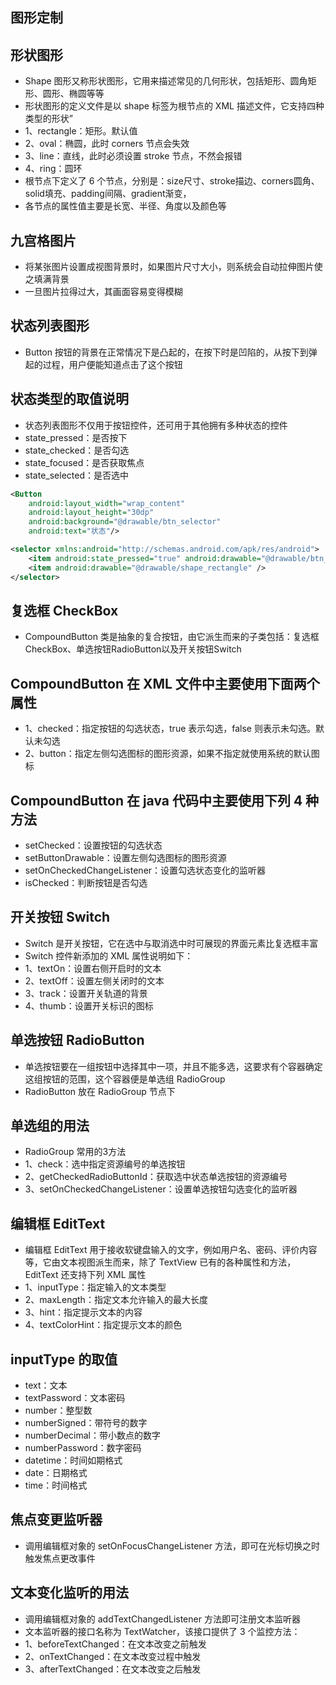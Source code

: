 ## 图形定制
## 形状图形
* Shape 图形又称形状图形，它用来描述常见的几何形状，包括矩形、圆角矩形、圆形、椭圆等等
* 形状图形的定义文件是以 shape 标签为根节点的 XML 描述文件，它支持四种类型的形状”
* 1、rectangle：矩形。默认值
* 2、oval：椭圆，此时 corners 节点会失效
* 3、line：直线，此时必须设置 stroke 节点，不然会报错
* 4、ring：圆环
* 根节点下定义了 6 个节点，分别是：size尺寸、stroke描边、corners圆角、solid填充、padding间隔、gradient渐变，
* 各节点的属性值主要是长宽、半径、角度以及颜色等

## 九宫格图片
* 将某张图片设置成视图背景时，如果图片尺寸大小，则系统会自动拉伸图片使之填满背景
* 一旦图片拉得过大，其画面容易变得模糊

## 状态列表图形
* Button 按钮的背景在正常情况下是凸起的，在按下时是凹陷的，从按下到弹起的过程，用户便能知道点击了这个按钮

## 状态类型的取值说明
* 状态列表图形不仅用于按钮控件，还可用于其他拥有多种状态的控件
* state_pressed：是否按下
* state_checked：是否勾选
* state_focused：是否获取焦点
* state_selected：是否选中
```xml
<Button
    android:layout_width="wrap_content"
    android:layout_height="30dp"
    android:background="@drawable/btn_selector"
    android:text="状态"/>

<selector xmlns:android="http://schemas.android.com/apk/res/android">
    <item android:state_pressed="true" android:drawable="@drawable/btn_click" />
    <item android:drawable="@drawable/shape_rectangle" />
</selector>
```

## 复选框 CheckBox
* CompoundButton 类是抽象的复合按钮，由它派生而来的子类包括：复选框CheckBox、单选按钮RadioButton以及开关按钮Switch

## CompoundButton 在 XML 文件中主要使用下面两个属性
* 1、checked：指定按钮的勾选状态，true 表示勾选，false 则表示未勾选。默认未勾选
* 2、button：指定左侧勾选图标的图形资源，如果不指定就使用系统的默认图标

## CompoundButton 在 java 代码中主要使用下列 4 种方法
* setChecked：设置按钮的勾选状态
* setButtonDrawable：设置左侧勾选图标的图形资源
* setOnCheckedChangeListener：设置勾选状态变化的监听器
* isChecked：判断按钮是否勾选

## 开关按钮 Switch
* Switch 是开关按钮，它在选中与取消选中时可展现的界面元素比复选框丰富
* Switch 控件新添加的 XML 属性说明如下：
* 1、textOn：设置右侧开启时的文本
* 2、textOff：设置左侧关闭时的文本
* 3、track：设置开关轨道的背景
* 4、thumb：设置开关标识的图标

## 单选按钮 RadioButton
* 单选按钮要在一组按钮中选择其中一项，并且不能多选，这要求有个容器确定这组按钮的范围，这个容器便是单选组 RadioGroup
* RadioButton 放在 RadioGroup 节点下

## 单选组的用法
* RadioGroup 常用的3方法
* 1、check：选中指定资源编号的单选按钮
* 2、getCheckedRadioButtonId：获取选中状态单选按钮的资源编号
* 3、setOnCheckedChangeListener：设置单选按钮勾选变化的监听器

## 编辑框 EditText
* 编辑框 EditText 用于接收软键盘输入的文字，例如用户名、密码、评价内容等，它由文本视图派生而来，除了 TextView 已有的各种属性和方法，EditText 还支持下列 XML 属性
* 1、inputType：指定输入的文本类型
* 2、maxLength：指定文本允许输入的最大长度
* 3、hint：指定提示文本的内容
* 4、textColorHint：指定提示文本的颜色

## inputType 的取值
* text：文本
* textPassword：文本密码
* number：整型数
* numberSigned：带符号的数字
* numberDecimal：带小数点的数字
* numberPassword：数字密码
* datetime：时间如期格式
* date：日期格式
* time：时间格式

## 焦点变更监听器
* 调用编辑框对象的 setOnFocusChangeListener 方法，即可在光标切换之时触发焦点更改事件

## 文本变化监听的用法
* 调用编辑框对象的 addTextChangedListener 方法即可注册文本监听器
* 文本监听器的接口名称为 TextWatcher，该接口提供了 3 个监控方法：
* 1、beforeTextChanged：在文本改变之前触发
* 2、onTextChanged：在文本改变过程中触发
* 3、afterTextChanged：在文本改变之后触发